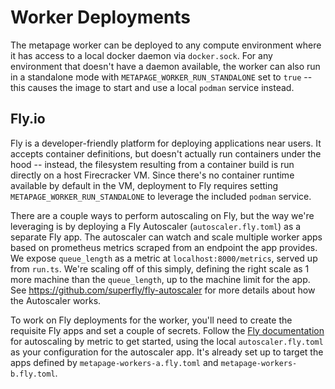 # Worker Deployments

The metapage worker can be deployed to any compute environment where it has access to a local docker daemon via `docker.sock`. For any environment that doesn't have a daemon available, the worker can also run in a standalone mode with `METAPAGE_WORKER_RUN_STANDALONE` set to `true` -- this causes the image to start and use a local `podman` service instead.

## Fly.io

Fly is a developer-friendly platform for deploying applications near users. It accepts container definitions, but doesn't actually run containers under the hood -- instead, the filesystem resulting from a container build is run directly on a host Firecracker VM. Since there's no container runtime available by default in the VM, deployment to Fly requires setting `METAPAGE_WORKER_RUN_STANDALONE` to leverage the included `podman` service.

There are a couple ways to perform autoscaling on Fly, but the way we're leveraging is by deploying a Fly Autoscaler (`autoscaler.fly.toml`) as a separate Fly app. The autoscaler can watch and scale multiple worker apps based on prometheus metrics scraped from an endpoint the app provides. We expose `queue_length` as a metric at `localhost:8000/metrics`, served up from `run.ts`. We're scaling off of this simply, defining the right scale as 1 more machine than the `queue_length`, up to the machine limit for the app. See https://github.com/superfly/fly-autoscaler for more details about how the Autoscaler works.

To work on Fly deployments for the worker, you'll need to create the requisite Fly apps and set a couple of secrets. Follow the [Fly documentation](https://fly.io/docs/launch/autoscale-by-metric/) for autoscaling by metric to get started, using the local `autoscaler.fly.toml` as your configuration for the autoscaler app. It's already set up to target the apps defined by `metapage-workers-a.fly.toml` and `metapage-workers-b.fly.toml`.
